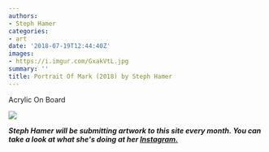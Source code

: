 ```yaml
---
authors:
- Steph Hamer
categories:
- art
date: '2018-07-19T12:44:40Z'
images:
- https://i.imgur.com/GxakVtL.jpg
summary: ''
title: Portrait Of Mark (2018) by Steph Hamer
---
```

Acrylic On Board

![](https://i.imgur.com/GxakVtL.jpg "")

_**Steph Hamer will be submitting artwork to this site every month. You can take a look at what she's doing at her [Instagram.](https://www.instagram.com/steph_hamer/ "")**_